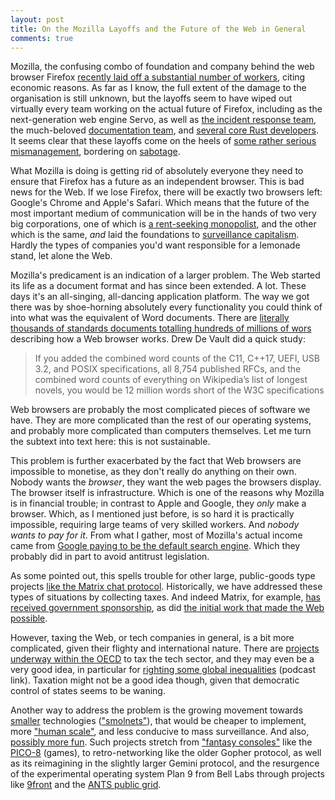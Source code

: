 ```yaml
---
layout: post
title: On the Mozilla Layoffs and the Future of the Web in General
comments: true
---
```


Mozilla, the confusing combo of foundation and company behind the web browser Firefox [recently laid off a substantial number of workers](https://arstechnica.com/information-technology/2020/08/firefox-maker-mozilla-lays-off-250-workers-says-covid-19-lowered-revenue/), citing economic reasons. As far as I know, the full extent of the damage to the organisation is still unknown, but the layoffs seem to have wiped out virtually every team working on the actual future of Firefox, including as the next-generation web engine Servo, as well as [the incident response team](https://twitter.com/MichalPurzynski/status/1293220570885062657), the much-beloved [documentation team](https://twitter.com/i/web/status/1293264395603148802), and [several core Rust developers](https://www.reddit.com/r/rust/comments/i7stjy/how_do_mozilla_layoffs_affect_rust/). It seems clear that these layoffs come on the heels of [some rather serious mismanagement](https://twitter.com/BrendanEich/status/1217512049716035584), bordering on [sabotage](https://social.matej-lach.me/@MatejLach/104682987209059764).


What Mozilla is doing is getting rid of absolutely everyone they need to ensure that Firefox has a future as an independent browser. This is bad news for the Web. If we lose Firefox, there will be exactly two browsers left: Google's Chrome and Apple's Safari. Which means that the future of the most important medium of communication will be in the hands of two very big corporations, one of which is [a rent-seeking monopolist](https://stratechery.com/2018/antitrust-the-app-store-and-apple/), and the other which is the same, *and* laid the foundations to [surveillance capitalism](https://www.nytimes.com/2019/01/18/technology/google-facebook-surveillance-capitalism.html). Hardly the types of companies you'd want responsible for a lemonade stand, let alone the Web.

Mozilla's predicament is an indication of a larger problem. The Web started its life as a document format and has since been extended. A lot. These days it's an all-singing, all-dancing application platform. The way we got there was by shoe-horning absolutely every functionality you could think of into what was the equivalent of Word documents. There are [literally thousands of standards documents totalling hundreds of millions of wors](https://drewdevault.com/2020/03/18/Reckless-limitless-scope.html) describing how a Web browser works. Drew De Vault did a quick study:

> If you added the combined word counts of the C11, C++17, UEFI, USB 3.2, and POSIX specifications, all 8,754 published RFCs, and the combined word counts of everything on Wikipedia’s list of longest novels, you would be 12 million words short of the W3C specifications

Web browsers are probably the most complicated pieces of software we have. They are more complicated than the rest of our operating systems, and probably more complicated than computers themselves. Let me turn the subtext into text here: this is not sustainable.

This problem is further exacerbated by the fact that Web browsers are impossible to monetise, as they don't really do anything on their own. Nobody wants the *browser*, they want the web pages the browsers display. The browser itself is infrastructure. Which is one of the reasons why Mozilla is in financial trouble; in contrast to Apple and Google, they *only* make a browser. Which, as I mentioned just before, is so hard it is practically impossible, requiring large teams of very skilled workers. And *nobody wants to pay for it*. From what I gather, most of Mozilla's actual income came from [Google paying to be the default search engine](https://landshark.io/2020/08/16/web-by-google.html). Which they probably did in part to avoid antitrust legislation.

As some pointed out, this spells trouble for other large, public-goods type projects [like the Matrix chat protocol](https://cmpwn.com/@kline/104676555245269598). Historically, we have addressed these types of situations by collecting taxes. And indeed Matrix, for example, [has received government sponsorship](https://matrix.org/blog/2018/04/26/matrix-and-riot-confirmed-as-the-basis-for-frances-secure-instant-messenger-app), as did [the initial work that made the Web possible](https://home.cern/science/computing/birth-web).

However, taxing the Web, or tech companies in general, is a bit more complicated, given their flighty and international nature. There are [projects underway within the OECD](https://www.oecd.org/tax/beps/oecd-leading-multilateral-efforts-to-address-tax-challenges-from-digitalisation-of-the-economy.htm) to tax the tech sector, and they may even be a very good idea, in particular for [righting some global inequalities](https://podcasts.apple.com/us/podcast/global-south-holds-better-future-tech-w-juan-ortiz/id1507621076?i=1000485172435) (podcast link). Taxation might not be a good idea though, given that democratic control of states seems to be waning.

Another way to address the problem is the growing movement towards [smaller](lowtech.org/projects/n5m3/) technologies (["smolnets"](https://scholar.social/web/timelines/tag/smolnet)), that would be cheaper to implement, more ["human scale"](https://octodon.social/@kensanata/104676619724624070), and less conducive to mass surveillance. And also, [possibly more fun](https://constraint.systems/). Such projects stretch from ["fantasy consoles"](https://writing.grantcuster.com/posts/2020-08-20-fantasy-consoles-and-framing/) like the [PICO-8](https://www.lexaloffle.com/bbs/?tid=31634) (games), to retro-networking like the older Gopher protocol, as well as its reimagining in the slightly larger Gemini protocol, and the resurgence of the experimental operating system Plan 9 from Bell Labs through projects like [9front](http://9front.org/) and the [ANTS public grid](http://9gridchan.org/).
